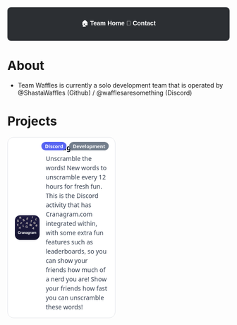 <style>
  .projects {
    display: grid;
    grid-template-columns: 1fr;
    gap: 14px;
    margin-top: 16px;
  }
  @media (min-width: 700px) {
    .projects { grid-template-columns: 1fr 1fr; }
  }

  .project-card {
    position: relative;
    display: flex;
    align-items: center;
    gap: 14px;
    padding: 14px 16px;
    border-radius: 14px;
    text-decoration: none;
    border: 1px solid #2f3136;
    background: #1f2227;
    transition: transform .12s ease, box-shadow .12s ease, border-color .12s ease;
  }
  .project-card:hover {
    transform: translateY(-2px);
    box-shadow: 0 6px 18px rgba(0,0,0,.25);
    border-color: #3b3f47;
  }

  .project-icon {
    width: 56px;
    height: 56px;
    border-radius: 12px;
    flex: 0 0 56px;
    object-fit: cover;
    background: #2c2f33;
  }

  .project-text {
    display: grid;
    gap: 4px;
    min-width: 0;
  }
  .project-title {
    font: 700 16px/1.2 system-ui, -apple-system, Segoe UI, Roboto, Arial, sans-serif;
    color: #ffffff;
    margin: 0;
    white-space: nowrap;
    overflow: hidden;
    text-overflow: ellipsis;
  }
  .project-desc {
    font: 400 14px/1.5 system-ui, -apple-system, Segoe UI, Roboto, Arial, sans-serif;
    color: #c9d1d9;
    margin: 0;
  }

  /* 🔹 Badges */
  .project-badges {
    position: absolute;
    top: 10px;
    right: 14px;
    display: flex;
    gap: 6px;
    flex-wrap: wrap;
  }
  .project-badge {
    font: 600 11px/1 system-ui, -apple-system, Segoe UI, Roboto, Arial, sans-serif;
    padding: 4px 8px;
    border-radius: 999px;
    background: #5865F2;
    color: white;
    white-space: nowrap;
  }
  .badge-green { background:#43B581; }
  .badge-red   { background:#F04747; }
  .badge-gray  { background:#747F8D; }

  /* Light mode */
  @media (prefers-color-scheme: light) {
    .project-card { background:#fff; border-color:#e5e7eb; }
    .project-card:hover { border-color:#d1d5db; box-shadow:0 6px 18px rgba(0,0,0,.08); }
    .project-title { color:#111827; }
    .project-desc { color:#374151; }
    .project-icon { background:#f3f4f6; }
  }
</style>

<div style="
  background-color:#2c2f33;
  padding: 12px;
  display:flex;
  justify-content:center;
  gap: 30px;
  border-radius: 8px;
  margin-bottom: 20px;
">

  <a href="index.html" style="color:white; text-decoration:none; font-weight:bold; font-family:Arial, sans-serif;">🏠 Team Home</a>
  <a href="" style="color:white; text-decoration:none; font-weight:bold; font-family:Arial, sans-serif;">📜 Contact</a>

</div>

# About
- Team Waffles is currently a solo development team that is operated by @ShastaWaffles (Github) / @wafflesaresomething (Discord)

# Projects
<div class="projects">

  <a class="project-card" href="cranagram.html" aria-label="Open Cranagram project">
    <img class="project-icon" src="cranagram-squared.png" alt="Cranagram icon">
    <div class="project-text">
      <h3 class="project-title">Cranagram - The Discord Activity</h3>
      <p class="project-desc">Unscramble the words! New words to unscramble every 12 hours for fresh fun. This is the Discord activity that has Cranagram.com integrated within, with some extra fun features such as leaderboards, so you can show your friends how much of a nerd you are! Show your friends how fast you can unscramble these words! </p>
    </div>
    <div class="project-badges">
      <span class="project-badge">Discord</span>
      <span class="project-badge badge-gray">Development</span>
    </div>
  </a>

</div>
